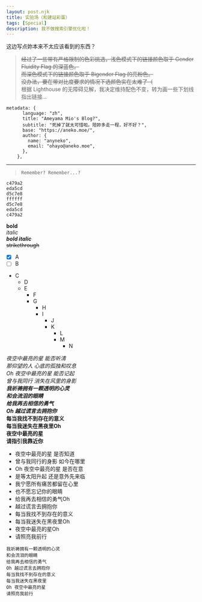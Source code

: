 ```yaml
---
layout: post.njk
title: 实验场（和建站彩蛋）
tags: [Special]
description: 我不做搜索引擎优化啦！
---
```


这边写点妳本来不太应该看到的东西？  

> ~~经过了一些带有严格限制的色彩挑选，浅色模式下的链接颜色取于 Gender Fluidity Flag 的深蓝色。~~  
> ~~而深色模式下的链接颜色取于 Bigender Flag 的亮粉色。~~  
> ~~没办法，要在带对比度要求的情况下选颜色实在太难了（~~  
> 根据 Lighthouse 的无障碍见解，我决定维持配色不变，转为画一些下划线指出链接...

```
metadata: {
      language: "zh",
      title: "Ameyama Mio's Blog?",
      subtitle: "死掉了就太可惜啦。陪妳多走一程，好不好？",
      base: "https://aneko.moe/",
      author: {
        name: "anyneko",
        email: "ohayo@aneko.moe",
      },
    },
```

---

> ```
> Remember? Remember...?
> ```

```
c479a2
eda5cd
d5c7e8
ffffff
d5c7e8
eda5cd
c479a2
```

**bold**  
*italic*  
***bold italic***  
~~strikethrough~~  

- [x] A  
- [ ] B  

* C
  * D
  * E
    * F
    * G
      * H
      * I
        * J
        * K
          * L
          * M
            * N

*夜空中最亮的星 能否听清*  
*那仰望的人 心底的孤独和叹息*  
*Oh 夜空中最亮的星 能否记起*  
*曾与我同行 消失在风里的身影*  
***我祈祷拥有一颗透明的心灵***  
***和会流泪的眼睛***  
***给我再去相信的勇气***  
***Oh 越过谎言去拥抱你***  
**每当我找不到存在的意义**  
**每当我迷失在黑夜里Oh**  
**夜空中最亮的星**  
**请指引我靠近你**  
* 夜空中最亮的星 是否知道
* 曾与我同行的身影 如今在哪里
* Oh 夜空中最亮的星 是否在意
* 是等太阳升起 还是意外先来临
* 我宁愿所有痛苦都留在心里
* 也不愿忘记你的眼睛
* 给我再去相信的勇气Oh
* 越过谎言去拥抱你
* 每当我找不到存在的意义
* 每当我迷失在黑夜里Oh
* 夜空中最亮的星Oh
* 请照亮我前行
```
我祈祷拥有一颗透明的心灵
和会流泪的眼睛
给我再去相信的勇气
Oh 越过谎言去拥抱你
每当我找不到存在的意义
每当我迷失在黑夜里
Oh 夜空中最亮的星
请照亮我前行
```